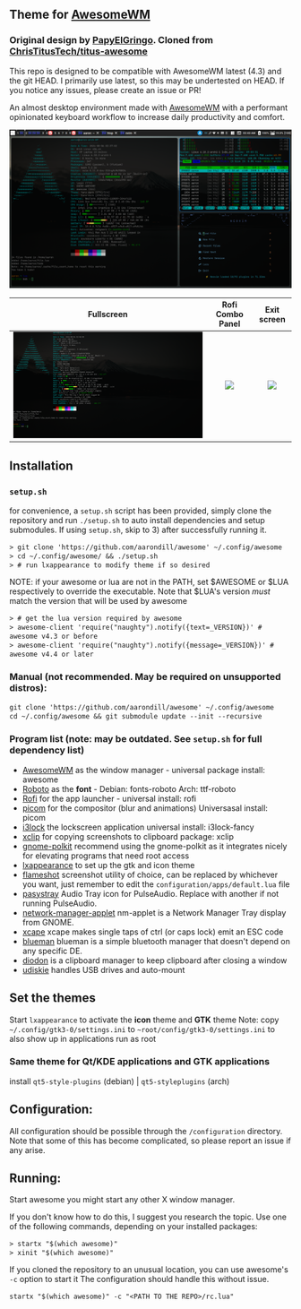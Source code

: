 ## Theme for [AwesomeWM](https://awesomewm.org/)

### Original design by [PapyElGringo](https://github.com/PapyElGringo). Cloned from [ChrisTitusTech/titus-awesome](https://github.com/ChrisTitusTech/titus-awesome)

This repo is designed to be compatible with AwesomeWM latest (4.3) and the git HEAD.
I primarily use latest, so this may be undertested on HEAD.
If you notice any issues, please create an issue or PR!

An almost desktop environment made with [AwesomeWM](https://awesomewm.org/) with a performant opinionated keyboard workflow to increase daily productivity and comfort.

![](./theme/images/demo.png)

|             Fullscreen             |       Rofi Combo Panel        |             Exit screen              |
| :--------------------------------: | :---------------------------: | :----------------------------------: |
| ![](./theme/images/fullscreen.png) | ![](./theme/images/panel.png) | ![](https://i.imgur.com/rcKOLYQ.png) |

## Installation

### `setup.sh`

for convenience, a `setup.sh` script has been provided, simply clone the repository and run `./setup.sh` to auto install dependencies and setup submodules.
If using `setup.sh`, skip to 3) after successfully running it.

```shell
> git clone 'https://github.com/aarondill/awesome' ~/.config/awesome
> cd ~/.config/awesome/ && ./setup.sh
> # run lxappearance to modify theme if so desired
```

NOTE: if your awesome or lua are not in the PATH, set $AWESOME or $LUA respectively to override the executable.
Note that $LUA's version _must_ match the version that will be used by awesome

```shell
> # get the lua version required by awesome
> awesome-client 'require("naughty").notify({text=_VERSION})' # awesome v4.3 or before
> awesome-client 'require("naughty").notify({message=_VERSION})' # awesome v4.4 or later
```

### Manual (not recommended. May be required on unsupported distros):

```
git clone 'https://github.com/aarondill/awesome' ~/.config/awesome
cd ~/.config/awesome && git submodule update --init --recursive
```

### Program list (note: may be outdated. See `setup.sh` for full dependency list)

- [AwesomeWM](https://awesomewm.org/) as the window manager - universal package install: awesome
- [Roboto](https://fonts.google.com/specimen/Roboto) as the **font** - Debian: fonts-roboto Arch: ttf-roboto
- [Rofi](https://github.com/DaveDavenport/rofi) for the app launcher - universal install: rofi
- [picom](https://github.com/yshui/picom) for the compositor (blur and animations) Universasal install: picom
- [i3lock](https://github.com/meskarune/i3lock-fancy) the lockscreen application universal install: i3lock-fancy
- [xclip](https://github.com/astrand/xclip) for copying screenshots to clipboard package: xclip
- [gnome-polkit](https://gitlab.gnome.org/Archive/policykit-gnome) recommend using the gnome-polkit as it integrates nicely for elevating programs that need root access
- [lxappearance](https://sourceforge.net/projects/lxde/files/LXAppearance/) to set up the gtk and icon theme
- [flameshot](https://flameshot.org/) screenshot utility of choice, can be replaced by whichever you want, just remember to edit the `configuration/apps/default.lua` file
- [pasystray](https://github.com/christophgysin/pasystray) Audio Tray icon for PulseAudio. Replace with another if not running PulseAudio.
- [network-manager-applet](https://gitlab.gnome.org/GNOME/network-manager-applet) nm-applet is a Network Manager Tray display from GNOME.
- [xcape](https://github.com/alols/xcape) xcape makes single taps of ctrl (or caps lock) emit an ESC code
- [blueman](https://github.com/blueman-project/blueman/) blueman is a simple bluetooth manager that doesn't depend on any specific DE.
- [diodon](https://github.com/diodon-dev/diodon) is a clipboard manager to keep clipboard after closing a window
- [udiskie](https://github.com/coldfix/udiskie) handles USB drives and auto-mount

## Set the themes

Start `lxappearance` to activate the **icon** theme and **GTK** theme
Note: copy `~/.config/gtk3-0/settings.ini` to `~root/config/gtk3-0/settings.ini` to also show up in applications run as root

### Same theme for Qt/KDE applications and GTK applications

install `qt5-style-plugins` (debian) | `qt5-styleplugins` (arch)

## Configuration:

All configuration should be possible through the `/configuration` directory.
Note that some of this has become complicated, so please report an issue if any arise.

## Running:

Start awesome you might start any other X window manager.

If you don't know how to do this, I suggest you research the topic.
Use one of the following commands, depending on your installed packages:

```shell
> startx "$(which awesome)"
> xinit "$(which awesome)"
```

If you cloned the repository to an unusual location, you can use awesome's `-c` option to start it
The configuration should handle this without issue.

```shell
startx "$(which awesome)" -c "<PATH TO THE REPO>/rc.lua"
```
